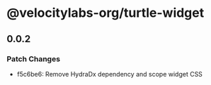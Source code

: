 # @velocitylabs-org/turtle-widget

## 0.0.2

### Patch Changes

- f5c6be6: Remove HydraDx dependency and scope widget CSS
